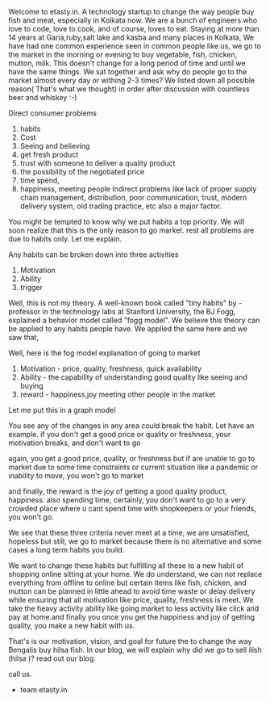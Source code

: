 Welcome to etasty.in. A technology startup to change the way people buy fish and meat, especially in Kolkata now. 
We are a bunch of engineers who love to code, love to cook, and of course, loves to eat. Staying at more than 14 
years at Garia,ruby,salt lake and kasba and many places in Kolkata, We have had one common experience seen in common
people like us, we go to the market in the morning or evening to buy vegetable, fish, chicken, mutton, milk. This doesn't change
for a long period of time and until we have the same things.
We sat together and ask why do people go to the market almost every day or withing 2-3 times? 
We listed down all possible reason( That's what we thought) in order after discussion with countless beer and whiskey :-)

Direct consumer problems

1. habits
2. Cost
2. Seeing and believing
3. get fresh product 
4. trust with someone to deliver a quality product
5. the possibility of the negotiated price  
5. time spend,
6. happiness, meeting people 
Indirect problems like lack of proper supply chain management, distribution, poor communication, trust, modern delivery system, old trading practice, etc also a major factor. 

You might be tempted to know why we put habits a top priority. We will soon realize that this is the only reason to go market. rest all problems are due to habits only. Let me explain.

Any habits can be broken down into three activities
1. Motivation 
2. Ability 
3. trigger

Well, this is not my theory. A well-known book called "tiny habits" by -  professor in the technology labs at Stanford University, the BJ Fogg,  explained a behavior model called "fogg model". We believe this theory can be applied to any habits people have. We applied the same here and we saw that,

Well, here is the fog model explanation of going to market 
1. Motivation - price, quality, freshness, quick availability 
2. Ability - the capability of understanding good quality like seeing and buying
3. reward -     happiness,joy meeting other people in the market

Let me put this in a graph model

You see any of the changes in any area could break the habit. Let have an example. if you don't get a good price or quality or freshness, your motivation breaks, and don't want to go

again, you get a good price, quality, or freshness but if are unable to go to market due to some time constraints or current situation like a pandemic or inability to move, you won't go to market

and finally, the reward is the joy of getting a good quality product, happiness. also spending time, certainly, you don't want to go to a very crowded place where u cant spend time with shopkeepers or your friends, you won't go.

We see that these three criteria never meet at a time, we are unsatisfied, hopeless but still, we go to market because there is no alternative and some cases a long term habits you build. 

We want to change these habits but fulfilling all these to a new habit of shopping online sitting at your home. We do understand, we can not replace everything from offline to online but certain items like fish, chicken, and mutton can be planned in little ahead to avoid time waste or delay delivery while ensuring that all motivation like price, quality, freshness is meet. We take the heavy activity ability like going market to less activity like click and pay at home.and finally you once you get the happiness and joy of getting quality, you make a new habit with us.

That's is our motivation, vision, and goal for future the to change the way Bengalis buy hilsa fish.  In our blog, we will explain why did we go to sell ilish (hilsa )? read out our blog.

call us.
- team etasty.in

